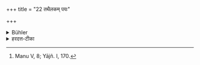 +++
title = "22 तथैलकम् पयः"

+++

<details><summary>Bühler</summary>

22. Likewise sheep's milk, [^13] 


[^13]:  Manu V, 8; Yājñ. I, 170.
</details>

<details><summary>हरदत्त-टीका</summary>

## सूत्रम्
तथैलकं पयः ॥ २२ ॥  
### टिप्पनी
अवि एलका। तस्याः पयः क्षीरमपेयम् ॥ २२ ॥
</details>
